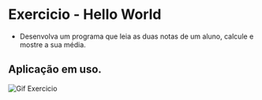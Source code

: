 # Exercicio - Hello World
- Desenvolva um programa que leia as duas notas de um aluno, calcule e mostre a sua média.

## Aplicação em uso.

![Gif Exercicio](./img/exercicio.png)